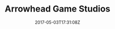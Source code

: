 ---
title: "Arrowhead Game Studios"
site_link: "http://arrowheadgamestudios.com/"
description: "A creative people who believe that games should challenge the creativity of the individuals who play them."
location: "Stockholm"
active: true
active_from: "2009-01-01"
active_to: ""
tags: []
date: "2017-05-03T17:31:08Z"
---